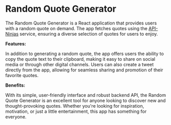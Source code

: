 # Random Quote Generator

The Random Quote Generator is a React application that provides users with a random quote on demand. The app fetches quotes using the [API-Ninjas](https://api-ninjas.com/) service, ensuring a diverse selection of quotes for users to enjoy.

**Features:**

In addition to generating a random quote, the app offers users the ability to copy the quote text to their clipboard, making it easy to share on social media or through other digital channels. Users can also create a tweet directly from the app, allowing for seamless sharing and promotion of their favorite quotes.

**Benefits:**

With its simple, user-friendly interface and robust backend API, the Random Quote Generator is an excellent tool for anyone looking to discover new and thought-provoking quotes. Whether you're looking for inspiration, motivation, or just a little entertainment, this app has something for everyone.
